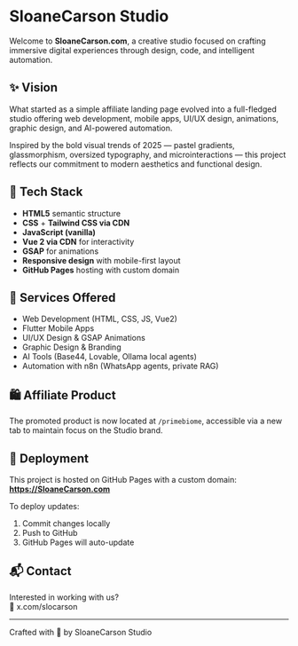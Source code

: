 # SloaneCarson Studio

Welcome to **SloaneCarson.com**, a creative studio focused on crafting immersive digital experiences through design, code, and intelligent automation.

## ✨ Vision

What started as a simple affiliate landing page evolved into a full-fledged studio offering web development, mobile apps, UI/UX design, animations, graphic design, and AI-powered automation.

Inspired by the bold visual trends of 2025 — pastel gradients, glassmorphism, oversized typography, and microinteractions — this project reflects our commitment to modern aesthetics and functional design.

## 🧰 Tech Stack

- **HTML5** semantic structure  
- **CSS** + **Tailwind CSS via CDN**  
- **JavaScript (vanilla)**  
- **Vue 2 via CDN** for interactivity  
- **GSAP** for animations  
- **Responsive design** with mobile-first layout  
- **GitHub Pages** hosting with custom domain

## 🧠 Services Offered

- Web Development (HTML, CSS, JS, Vue2)
- Flutter Mobile Apps
- UI/UX Design & GSAP Animations
- Graphic Design & Branding
- AI Tools (Base44, Lovable, Ollama local agents)
- Automation with n8n (WhatsApp agents, private RAG)

## 🛍️ Affiliate Product

The promoted product is now located at `/primebiome`, accessible via a new tab to maintain focus on the Studio brand.

## 🚀 Deployment

This project is hosted on GitHub Pages with a custom domain:  
**https://SloaneCarson.com**

To deploy updates:
1. Commit changes locally
2. Push to GitHub
3. GitHub Pages will auto-update

## 📬 Contact

Interested in working with us?  
📧 x.com/slocarson

---

Crafted with 💜 by SloaneCarson Studio
